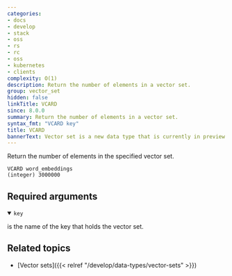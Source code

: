 ```yaml
---
categories:
- docs
- develop
- stack
- oss
- rs
- rc
- oss
- kubernetes
- clients
complexity: O(1)
description: Return the number of elements in a vector set.
group: vector_set
hidden: false
linkTitle: VCARD
since: 8.0.0
summary: Return the number of elements in a vector set.
syntax_fmt: "VCARD key"
title: VCARD
bannerText: Vector set is a new data type that is currently in preview and may be subject to change.
---
```


Return the number of elements in the specified vector set.

```shell
VCARD word_embeddings
(integer) 3000000
```

## Required arguments

<details open>
<summary><code>key</code></summary>

is the name of the key that holds the vector set.
</details>

## Related topics

- [Vector sets]({{< relref "/develop/data-types/vector-sets" >}})
